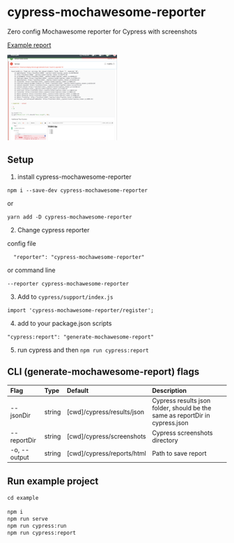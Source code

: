 # cypress-mochawesome-reporter

Zero config Mochawesome reporter for Cypress with screenshots

[Example report](https://lironer.github.io/cypress-mochawesome-reporter/example-report/mochawesome.html)

<img src="./docs/assets/failed-test-with-screenshot.png" alt="Mochawesome report with fail test screenshot" width="50%" />

## Setup

1. install cypress-mochawesome-reporter
```
npm i --save-dev cypress-mochawesome-reporter
```
or
```
yarn add -D cypress-mochawesome-reporter
```

2. Change cypress reporter

config file
```
  "reporter": "cypress-mochawesome-reporter"
```
or command line
```
--reporter cypress-mochawesome-reporter
```

3. Add to `cypress/support/index.js`
```
import 'cypress-mochawesome-reporter/register';
```

4. add to your package.json scripts
```
"cypress:report": "generate-mochawesome-report"
```

5. run cypress and then `npm run cypress:report`

## CLI (generate-mochawesome-report) flags
Flag | Type | Default | Description 
:--- | :--- | :------ | :----------
--jsonDir | string | [cwd]/cypress/results/json | Cypress results json folder, should be the same as reportDir in cypress.json
--reportDir | string | [cwd]/cypress/screenshots | Cypress screenshots directory
-o, --output | string | [cwd]/cypress/reports/html | Path to save report

## Run example project
```
cd example

npm i
npm run serve
npm run cypress:run
npm run cypress:report
```